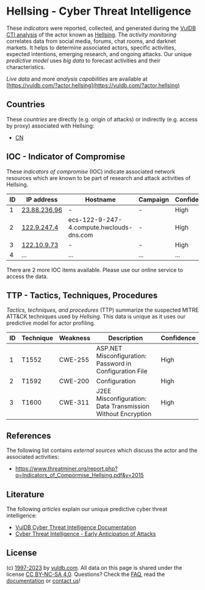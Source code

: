# Hellsing - Cyber Threat Intelligence

These _indicators_ were reported, collected, and generated during the [VulDB CTI analysis](https://vuldb.com/?kb.cti) of the actor known as [Hellsing](https://vuldb.com/?actor.hellsing). The _activity monitoring_ correlates data from social media, forums, chat rooms, and darknet markets. It helps to determine associated actors, specific activities, expected intentions, emerging research, and ongoing attacks. Our unique _predictive model_ uses _big data_ to forecast activities and their characteristics.

_Live data_ and more _analysis capabilities_ are available at [https://vuldb.com/?actor.hellsing](https://vuldb.com/?actor.hellsing)

## Countries

These _countries_ are directly (e.g. origin of attacks) or indirectly (e.g. access by proxy) associated with Hellsing:

* [CN](https://vuldb.com/?country.cn)

## IOC - Indicator of Compromise

These _indicators of compromise_ (IOC) indicate associated network resources which are known to be part of research and attack activities of Hellsing.

ID | IP address | Hostname | Campaign | Confidence
-- | ---------- | -------- | -------- | ----------
1 | [23.88.236.96](https://vuldb.com/?ip.23.88.236.96) | - | - | High
2 | [122.9.247.4](https://vuldb.com/?ip.122.9.247.4) | ecs-122-9-247-4.compute.hwclouds-dns.com | - | High
3 | [122.10.9.73](https://vuldb.com/?ip.122.10.9.73) | - | - | High
4 | ... | ... | ... | ...

There are 2 more IOC items available. Please use our online service to access the data.

## TTP - Tactics, Techniques, Procedures

_Tactics, techniques, and procedures_ (TTP) summarize the suspected MITRE ATT&CK techniques used by _Hellsing_. This data is unique as it uses our predictive model for actor profiling.

ID | Technique | Weakness | Description | Confidence
-- | --------- | -------- | ----------- | ----------
1 | T1552 | CWE-255 | ASP.NET Misconfiguration: Password in Configuration File | High
2 | T1592 | CWE-200 | Configuration | High
3 | T1600 | CWE-311 | J2EE Misconfiguration: Data Transmission Without Encryption | High

## References

The following list contains _external sources_ which discuss the actor and the associated activities:

* https://www.threatminer.org/report.php?q=Indicators_of_Compormise_Hellsing.pdf&y=2015

## Literature

The following _articles_ explain our unique predictive cyber threat intelligence:

* [VulDB Cyber Threat Intelligence Documentation](https://vuldb.com/?kb.cti)
* [Cyber Threat Intelligence - Early Anticipation of Attacks](https://www.scip.ch/en/?labs.20201022)

## License

(c) [1997-2023](https://vuldb.com/?kb.changelog) by [vuldb.com](https://vuldb.com/?kb.about). All data on this page is shared under the license [CC BY-NC-SA 4.0](https://creativecommons.org/licenses/by-nc-sa/4.0/). Questions? Check the [FAQ](https://vuldb.com/?kb.faq), read the [documentation](https://vuldb.com/?kb) or [contact us](https://vuldb.com/?contact)!

